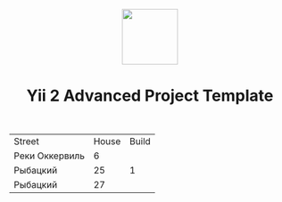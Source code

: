 <p align="center">
    <a href="https://github.com/yiisoft" target="_blank">
        <img src="https://avatars0.githubusercontent.com/u/993323" height="100px">
    </a>
    <h1 align="center">Yii 2 Advanced Project Template</h1>
    <br>
</p>

<table>
    <tr>
        <td>Street</td>
        <td>House</td>
        <td>Build</td>
    </tr>
    <tr>
        <td>Реки Оккервиль</td>
        <td>6</td>
        <td></td>
    </tr>
    <tr>
        <td>Рыбацкий</td>
        <td>25</td>
        <td>1</td>
    </tr>
    <tr>
        <td>Рыбацкий</td>
        <td>27</td>
        <td></td>
    </tr>
</table>
